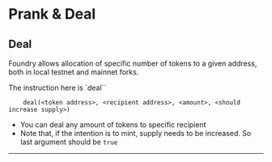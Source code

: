 # Prank & Deal

## Deal

Foundry allows allocation of specific number of tokens to a given address, both in local testnet and mainnet forks.

The instruction here is `deal``

```
    deal(<token address>, <recipient address>, <amount>, <should increase supply>)
```

- You can deal any amount of tokens to specific recipient
- Note that, if the intention is to mint, supply needs to be increased. So last argument should be `true`

---
